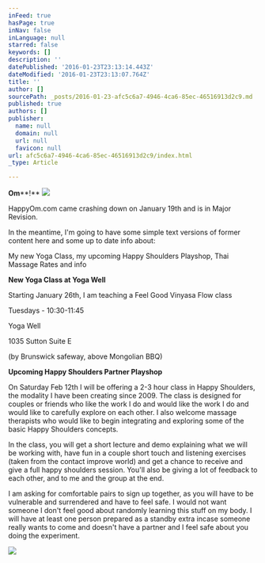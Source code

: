 ```yaml
---
inFeed: true
hasPage: true
inNav: false
inLanguage: null
starred: false
keywords: []
description: ''
datePublished: '2016-01-23T23:13:14.443Z'
dateModified: '2016-01-23T23:13:07.764Z'
title: ''
author: []
sourcePath: _posts/2016-01-23-afc5c6a7-4946-4ca6-85ec-46516913d2c9.md
published: true
authors: []
publisher:
  name: null
  domain: null
  url: null
  favicon: null
url: afc5c6a7-4946-4ca6-85ec-46516913d2c9/index.html
_type: Article

---
```

**Om****!**
![](https://s3-us-west-2.amazonaws.com/the-grid-img/p/e1fc198e9b41579eb9f6727b37b7a6fed5d45552.jpg)

HappyOm.com came
crashing down on January 19th and is in Major Revision.

In the meantime, I'm
going to have some simple text versions of former content here and some up to
date info about:

My new Yoga Class, my
upcoming Happy Shoulders Playshop, Thai Massage Rates and info

**New Yoga Class
at Yoga Well**

Starting January 26th,
I am teaching a Feel Good Vinyasa Flow class

Tuesdays - 10:30-11:45

Yoga Well

1035 Sutton Suite E

(by Brunswick safeway, above Mongolian BBQ)

**Upcoming Happy
Shoulders Partner Playshop**

On
Saturday Feb 12th I will be offering a 2-3 hour class in Happy Shoulders,
the modality I have been creating since 2009\. The class is designed for couples
or friends who like the work I do and would like the work I do and would like
to carefully explore on each other. I also welcome massage therapists who would
like to begin integrating and exploring some of the basic Happy Shoulders
concepts. 

In
the class, you will get a short lecture and demo explaining what we will be
working with, have fun in a couple short touch and listening exercises (taken
from the contact improve world) and get a chance to receive and give a full
happy shoulders session. You'll also be giving a lot of feedback to each other,
and to me and the group at the end.

I
am asking for comfortable pairs to sign up together, as you will have to be
vulnerable and surrendered and have to feel safe. I would not want someone I
don't feel good about randomly learning this stuff on my body. I will have at least one person prepared as a
standby extra incase someone really wants to come and doesn't have a partner
and I feel safe about you doing the experiment.

![](https://s3-us-west-2.amazonaws.com/the-grid-img/p/493f2a9cc72b20af0bfd96f140cb40a187748205.png)